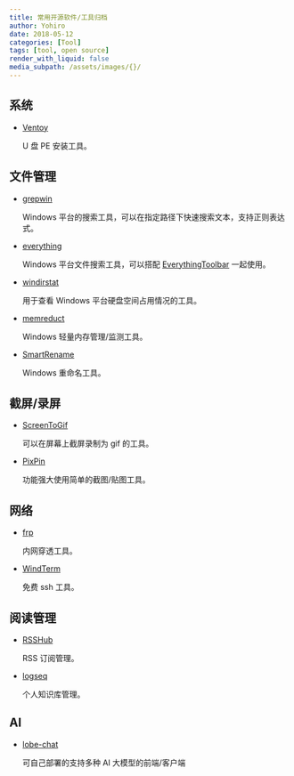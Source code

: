 ```yaml
---
title: 常用开源软件/工具归档
author: Yohiro
date: 2018-05-12
categories: [Tool]
tags: [tool, open source]
render_with_liquid: false
media_subpath: /assets/images/{}/
---
```


## 系统

- [Ventoy](https://github.com/ventoy/Ventoy)

    U 盘 PE 安装工具。

## 文件管理

- [grepwin](https://github.com/stefankueng/grepWin)

    Windows 平台的搜索工具，可以在指定路径下快速搜索文本，支持正则表达式。

- [everything](https://www.voidtools.com/zh-cn/downloads/)

    Windows 平台文件搜索工具，可以搭配 [EverythingToolbar](https://github.com/srwi/EverythingToolbar) 一起使用。

- [windirstat](https://github.com/windirstat/windirstat)

    用于查看 Windows 平台硬盘空间占用情况的工具。

- [memreduct](https://github.com/henrypp/memreduct)

    Windows 轻量内存管理/监测工具。

- [SmartRename](https://github.com/chrdavis/SmartRename)

    Windows 重命名工具。

## 截屏/录屏

- [ScreenToGif](https://github.com/NickeManarin/ScreenToGif)

    可以在屏幕上截屏录制为 gif 的工具。

- [PixPin](https://pixpinapp.com/)

    功能强大使用简单的截图/贴图工具。

## 网络

- [frp](https://github.com/fatedier/frp)

    内网穿透工具。

- [WindTerm](https://github.com/kingToolbox/WindTerm)

    免费 ssh 工具。

## 阅读管理

- [RSSHub](https://github.com/DIYgod/RSSHub)

    RSS 订阅管理。

- [logseq](https://github.com/logseq/logseq)

    个人知识库管理。

## AI

- [lobe-chat](https://github.com/lobehub/lobe-chat)

    可自己部署的支持多种 AI 大模型的前端/客户端
